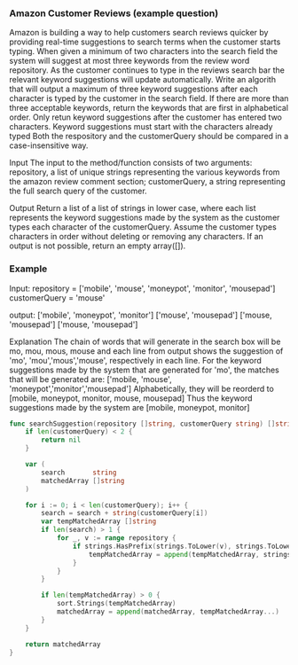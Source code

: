 ### Amazon Customer Reviews (example question)

  Amazon is building a way to help customers search reviews quicker by providing real-time suggestions to search
  terms when the customer starts typing. When given a minimum of two characters into the search field the system
  will suggest at most three keywords from the review word repository. As the customer continues to type in the reviews
  search bar the relevant keyword suggestions will update automatically.
  Write an algorith that will output a maximum of three keyword suggestions after each character is typed by the customer 
  in the search field.
  If there are more than three acceptable keywords, return the keywords that are first in alphabetical order.
  Only retun keyword suggestions after the customer has entered two characters.
  Keyword suggestions must start with the characters already typed Both the respository and the customerQuery should be
  compared in a case-insensitive way.
  
  Input 
  The input to the method/function consists of two arguments: repository, a list of unique strings representing the
  various keywords from the amazon review comment section;
  customerQuery, a string representing the full search query of the customer.
  
  Output
  Return a list of a list of strings in lower case, where each list represents the keyword suggestions made by the
  system as the customer types each character of the customerQuery. Assume the customer types characters in order
  without deleting or removing any characters. If an output is not possible, return an empty array([]).
  
  ### Example 
  Input: 
  repository = ['mobile', 'mouse', 'moneypot', 'monitor', 'mousepad']
  customerQuery = 'mouse'
  
  output:
  ['mobile', 'moneypot', 'monitor']
  ['mouse', 'mousepad']
  ['mouse, 'mousepad']
  ['mouse, 'mousepad']
  
  Explanation 
  The chain of words that will generate in the search box will be mo, mou, mous, mouse
  and each line from output shows the suggestion of 'mo', 'mou','mous','mouse', respectively in each line.
  For the keyword suggestions made by the system that are generated for 'mo', the matches that will be generated are:
  ['mobile, 'mouse', 'moneypot','monitor','mousepad']
  Alphabetically, they will be reorderd to [mobile, moneypot, monitor, mouse, mousepad]
  Thus the keyword suggestions made by the system are [mobile, moneypot, monitor]

```go
func searchSuggestion(repository []string, customerQuery string) []string {
	if len(customerQuery) < 2 {
		return nil
	}

	var (
		search       string
		matchedArray []string
	)

	for i := 0; i < len(customerQuery); i++ {
		search = search + string(customerQuery[i])
		var tempMatchedArray []string
		if len(search) > 1 {
			for _, v := range repository {
				if strings.HasPrefix(strings.ToLower(v), strings.ToLower(search)) {
					tempMatchedArray = append(tempMatchedArray, strings.ToLower(v))
				}
			}
		}

		if len(tempMatchedArray) > 0 {
			sort.Strings(tempMatchedArray)
			matchedArray = append(matchedArray, tempMatchedArray...)
		}
	}

	return matchedArray
}
```